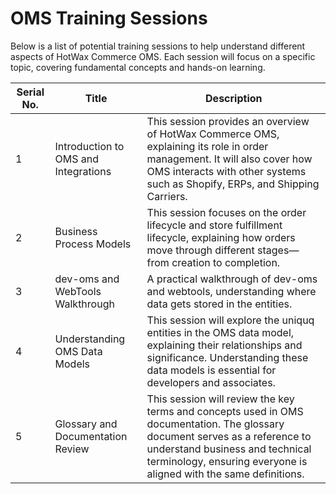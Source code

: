 # OMS Training Sessions  

Below is a list of potential training sessions to help understand different aspects of HotWax Commerce OMS. Each session will focus on a specific topic, covering fundamental concepts and hands-on learning.

| Serial No. | Title | Description |
|------------|--------------------------------------|---------------------------------------------------------------|
| 1 | Introduction to OMS and Integrations | This session provides an overview of HotWax Commerce OMS, explaining its role in order management. It will also cover how OMS interacts with other systems such as Shopify, ERPs, and Shipping Carriers. |
| 2 | Business Process Models | This session focuses on the order lifecycle and store fulfillment lifecycle, explaining how orders move through different stages—from creation to completion.|
| 3 | dev-oms and WebTools Walkthrough | A practical walkthrough of dev-oms and webtools, understanding where data gets stored in the entities.|
| 4 | Understanding OMS Data Models | This session will explore the uniquq entities in the OMS data model, explaining their relationships and significance. Understanding these data models is essential for developers and associates.|
| 5 | Glossary and Documentation Review | This session will review the key terms and concepts used in OMS documentation. The glossary document serves as a reference to understand business and technical terminology, ensuring everyone is aligned with the same definitions. |

